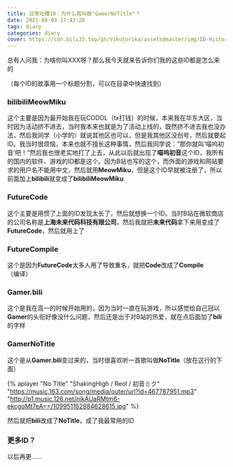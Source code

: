 ```yaml
---
title: 日常吐槽10：为什么我叫做"GamerNoTitle"？
date: 2021-08-03 17:43:28
tags: diary
categories: diary
cover: https://cdn.bili33.top/gh/Vikutorika/assets@master/img/ID-History/cover.jpeg
---
```


总有人问我：为啥你叫XXX呀？那么我今天就来告诉你们我的这些ID都是怎么来的

（每个ID的故事用一个标题分割，可以在目录中快速找到）

### bilibiliMeowMiku

这个主要是因为最开始我在玩CODOL（tx打钱）的时候，本来我在华东大区，当时因为活动挤不进去，当时我本来也就是为了活动上线的，既然挤不进去我也没办法，然后我同学（小学的）就说其他区也可以，但是我其他区没创号，然后就要起ID。我当时很烦恼，本来也就不擅长这种事情，然后我同学说：“那你就叫‘喵呜初音’吧！”然后我也很老实地打了上去，从此以后就出现了**喵呜初音**这个ID，我所有的国内的软件、游戏的ID都是这个。因为B站也写的这个，而外面的游戏和网站要求的用户名不能用中文，然后就用**MeowMiku**，但是这个ID早就被注册了，所以前面加上**bilibili**就变成了**bilibiliMeowMiku**

### FutureCode

这个主要是用惯了上面的ID发现太长了，然后就想换一个ID。当时B站在微软商店的公司名称是**上海未来代码科技有限公司**，然后我就把**未来代码**拿下来用变成了**FutureCode**，然后就用上了

### FutureCompile

这个是因为**FutureCode**太多人用了导致重名，就把**Code**改成了**Compile**（编译）

### Gamer.bili

这个是我在高一的时候开始用的，因为当时一直在玩游戏，所以感觉给自己冠以**Gamer**的头衔好像没什么问题，然后还是出于对B站的热爱，就在点后面加了**bili**的字样

### GamerNoTitle

这个是从**Gamer.bili**变过来的，当时很喜欢听一首歌叫做**NoTitle**（放在这行的下面）

{% aplayer "No Title" "ShakingHigh / Reol / 初音ミク"  "https://music.163.com/song/media/outer/url?id=467787951.mp3" "http://p1.music.126.net/nikAUaRMtm6-ekcgqMt7eA==/109951162884628615.jpg" %}

然后就把**bili**改成了**NoTitle**，成了我最常用的ID

### 更多ID？

以后再更……
